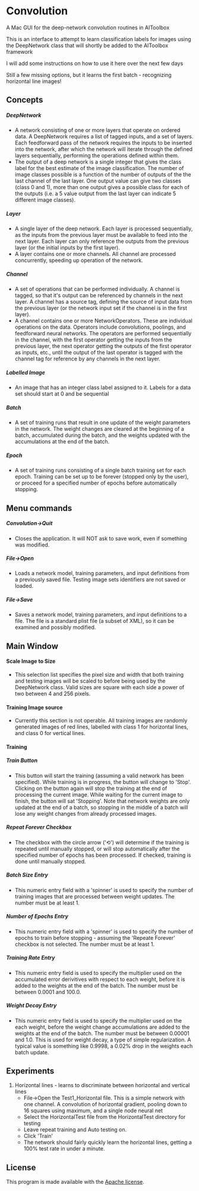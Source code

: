 # Convolution
A Mac GUI for the deep-network convolution routines in AIToolbox

This is an interface to attempt to learn classification labels for images using the DeepNetwork class that will shortly be added to the AIToolbox framework

I will add some instructions on how to use it here over the next few days

Still a few missing options, but it learns the first batch - recognizing horizontal line images!


##  Concepts
##### DeepNetwork
- A network consisting of one or more layers that operate on ordered data.  A DeepNetwork requires a list of tagged inputs, and a set of layers.  Each feedforward pass of the network requires the inputs to be inserted into the network, after which the network will iterate through the defined layers sequentially, performing the operations defined within them.
- The output of a deep network is a single integer that gives the class label for the best estimate of the image classification.  The number of image classes possible is a function of the number of outputs of the the last channel of the last layer.  One output value can give two classes (class 0 and 1), more than one output gives a possible class for each of the outputs (i.e. a 5 value output from the last layer can indicate 5 different image classes).

##### Layer
- A single layer of the deep network.  Each layer is processed sequentially, as the inputs from the previous layer must be available to feed into the next layer.  Each layer can only reference the outputs from the previous layer (or the initial inputs by the first layer).
- A layer contains one or more channels.  All channel are processed concurrently, speeding up operation of the network.

##### Channel
- A set of operations that can be performed individually.  A channel is tagged, so that it's output can be referenced by channels in the next layer.  A channel has a source tag, defining the source of input data from the previous layer (or the network input set if the channel is in the first layer).
- A channel contains one or more NetworkOperators.  These are individual operations on the data.  Operators include convolutions, poolings, and feedforward neural networks.  The operators are performed sequentially in the channel, with the first operator getting the inputs from the previous layer, the next operator getting the outputs of the first operator as inputs, etc., until the output of the last operator is tagged with the channel tag for reference by any channels in the next layer.

##### Labelled Image
- An image that has an integer class label assigned to it.  Labels for a data set should start at 0 and be sequential

##### Batch
- A set of training runs that result in one update of the weight parameters in the network.  The weight changes are cleared at the beginning of a batch, accumulated during the batch, and the weights updated with the accumulations at the end of the batch.

##### Epoch
- A set of training runs consisting of a single batch training set for each epoch.  Training can be set up to be forever (stopped only by the user), or proceed for a specified number of epochs before automatically stopping.

##  Menu commands
##### Convolution->Quit
- Closes the application.  It will NOT ask to save work, even if something was modified.

##### File->Open
- Loads a network model, training parameters, and input definitions from a previously saved file.  Testing image sets identifiers are not saved or loaded.

##### File->Save
- Saves a network model, training parameters, and input definitions to a file.  The file is a standard plist file (a subset of XML), so it can be examined and possibly modified.

##  Main Window
#### Scale Image to Size
- This selection list specifies the pixel size and width that both training and testing images will be scaled to before being used by the DeepNetwork class.  Valid sizes are square with each side a power of two between 4 and 256 pixels.

#### Training Image source
- Currently this section is not operable.  All training images are randomly generated images of red lines, labelled with class 1 for horizontal lines, and class 0 for vertical lines.

#### Training
##### Train Button
- This button will start the training (assuming a valid network has been specified).  While training is in progress, the button will change to 'Stop'.  Clicking on the button again will stop the training at the end of processing the current image.  While waiting for the current image to finish, the button will sat 'Stopping'.  Note that network weights are only updated at the end of a batch, so stopping in the middle of a batch will lose any weight changes from already processed images.

##### Repeat Forever Checkbox
- The checkbox with the circle arrow ('⟲') will determine if the training is repeated until manually stopped, or will stop automatically after the specified number of epochs has been processed.  If checked, training is done until manually stopped.

##### Batch Size Entry
- This numeric entry field with a 'spinner' is used to specify the number of training images that are processed between weight updates.  The number must be at least 1.

##### Number of Epochs Entry
- This numeric entry field with a 'spinner' is used to specify the number of epochs to train before stopping - assuming the 'Repeate Forever' checkbox is not selected.  The number must be at least 1.

##### Training Rate Entry
- This numeric entry field is used to specify the multiplier used on the accumulated error derivitives with respect to each weight, before it is added to the weights at the end of the batch.  The number must be between 0.0001 and 100.0.

##### Weight Decay Entry
- This numeric entry field is used to specify the multiplier used on the each weight, before the weight change accumulations are added to the weights at the end of the batch.  The number must be between 0.00001 and 1.0.  This is used for weight decay, a type of simple regularization.  A typical value is something like 0.9998, a 0.02% drop in the weights each batch update.


##  Experiments
1. Horizontal lines - learns to discriminate between horizontal and vertical lines
    - File->Open the Test1_Horizontal file.  This is a simple network with one channel.  A convolution of horizontal gradient, pooling down to 16 squares using maximum, and a single node neural net
    - Select the HorizontalTest file from the HorizontalTest directory for testing
    - Leave repeat training and Auto testing on.
    - Click 'Train'
    - The network should fairly quickly learn the horizontal lines, getting a 100% test rate in under a minute.
    



## License

This program is made available with the [Apache license](LICENSE.md).
